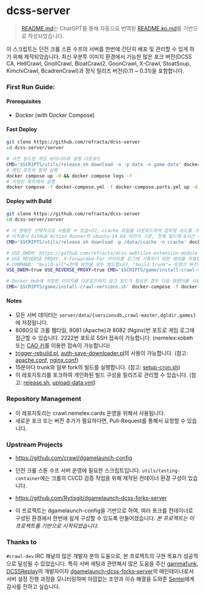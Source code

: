 # dcss-server

> [README.md](README.md)는 ChatGPT를 통해 자동으로 번역된 [README.ko.md](README.ko.md)를 기반으로 작성되었습니다.

이 스크립트는 던전 크롤 스톤 수프의 서버를 한번에 간단히 배포 및 관리할 수 있게 하기 위해 제작되었습니다. 최신 우분투 이미지 환경에서 가능한 많은 포크 버전(DCSS CA, HellCrawl, GnollCrawl, BloatCrawl2, GoonCrawl, X-Crawl, StoatSoup, KimchiCrawl, BcadrenCrawl)과 정식 릴리즈 버전(0.11 ~ 0.31)을 포함합니다.

### First Run Guide:
#### Prerequisites
* Docker (with Docker Compose)

#### Fast Deploy
```bash
git clone https://github.com/refracta/dcss-server
cd dcss-server/server

# 사전 빌드된 게임 바이너리와 설정 다운로드
CMD='$SCRIPTS/utils/release.sh download -o -p data -n game-data' docker compose up
# 랜덤 포트와 함께 실행
docker compose up -d && docker compose logs -f
# 지정된 포트에서 실행
docker compose -f docker-compose.yml -f docker-compose.ports.yml up -d && docker compose logs -f
```

#### Deploy with Build
```bash
git clone https://github.com/refracta/dcss-server
cd dcss-server/server

# 이 명령은 선택적으로 사용할 수 있습니다, ccache 파일을 다운로드하여 컴파일 속도를 가속할 수 있습니다. 
# 미적용시 GitHub Action Runner의 ubuntu-24.04 이미지 기준, 전체 빌드에 6시간 이상이 소요되며, 적용시 45분 정도로 가속됩니다.
CMD='$SCRIPTS/utils/release.sh download -p /data/ccache -n ccache' docker compose up

# USE_DWEM: https://github.com/refracta/dcss-webtiles-extension-module 사용을 적용합니다.
# USE_REVERSE_PROXY: X-Forwarded-For 아이피를 로그에 기록하기 위한 패치를 적용합니다.
# COMMAND: "build-all"=전체 버전을 모두 빌드합니다, "build-trunk"= 트렁크 버전만 빌드합니다, ""=빌드 없이 바로 서버를 실행합니다.
USE_DWEM=true USE_REVERSE_PROXY=true CMD='$SCRIPTS/game/install-crawl-versions.sh' docker-compose up -d && docker compose logs -f

# Docker Hub에 저장된 이미지를 다운로드하지 않고 빌드가 필요한 경우 다음 명령어를 사용할 수 있습니다.
CMD='$SCRIPTS/game/install-crawl-versions.sh' docker-compose -f docker-compose.yml -f docker-compose.build.yml up -d && docker compose logs -f
```

#### Notes
 - 모든 서버 데이터는 `server/data/{versionsdb,crawl-master,dgldir,games}`에 저장됩니다.
 - 8080으로 크롤 웹타일, 8081 (Apache)과 8082 (Nginx)번 포트로 게임 로그에 접근할 수 있습니다. 2222번 포트로 SSH 접속이 가능합니다. (nemelex:xobeh 또는 [CAO 키](https://crawl.develz.org/cao_key)를 이용한 접속이 가능합니다)
 - [trigger-rebuild.pl](utils/trigger-rebuild.pl), [auth-save-downloader.pl](utils/auth-save-downloader.pl)의 사용이 가능합니다. (참고: [apache.conf](server/scripts/web/conf/apache.conf), [nginx.conf](server/scripts/web/conf/nginx-default.conf))
 - 15분마다 trunk와 일부 fork의 빌드를 실행합니다. (참고: [setup-cron.sh](server/scripts/utils/setup-cron.sh))
 - 이 레포지토리를 포크하여 개인화된 빌드 구성을 릴리즈로 관리할 수 있습니다. (참고: [release.sh](server/scripts/utils/release.sh), [upload-data.yml](.github/workflows/upload-data.yml))

### Repository Management
* 이 레포지토리는 crawl.nemelex.cards 운영을 위해서 사용됩니다.
* 새로운 포크 또는 버전 추가가 필요하다면, Pull-Request를 통해서 요청할 수 있습니다.

### Upstream Projects
* https://github.com/crawl/dgamelaunch-config
* 던전 크롤 스톤 수프 서버 운영에 필요한 스크립트입니다. `utils/testing-container`에는 크롤의 CI/CD 검증 작업을 위해 제작된 컨테이너 환경 구성이 있습니다.

* https://github.com/Rytisgit/dgamelaunch-dcss-forks-server
* 이 프로젝트는 dgamelaunch-config을 기반으로 하여, 여러 포크를 컨테이너로 구성된 환경에서 한번에 쉽게 구성할 수 있도록 만들어졌습니다. *본 프로젝트는 이 프로젝트를 기반으로 시작되었습니다.*

### Thanks to

`#crawl-dev` IRC 채널의 많은 개발자 분의 도움으로, 본 프로젝트의 구현 목표가 성공적으로 달성될 수 있었습니다. 
특히 서버 세팅과 관련해서 많은 도움을 주신 [gammafunk](https://github.com/gammafunk), [DCSSReplay](https://github.com/Rytisgit/dcssreplay)의 개발자이자 [dgamelaunch-dcss-forks-server](https://github.com/Rytisgit/dgamelaunch-dcss-forks-server)의 메인테이너로서
서버 설정 진행 과정을 모니터링하며 아낌없는 조언과 이슈 해결을 도와준 [Sentei](https://github.com/Rytisgit)에게 감사를 전하고 싶습니다.
